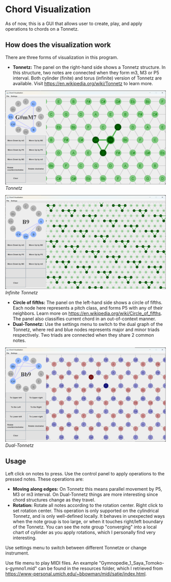 # Chord Visualization

As of now, this is a GUI that allows user to create, play, and apply operations to chords on a Tonnetz. 



## How does the visualization work

There are three forms of visualization in this program.

- **Tonnetz:** The panel on the right-hand side shows a Tonnetz structure. In this structure, two notes are connected when they form m3, M3 or P5 interval. Both cylinder (finite) and torus (infinite) version of Tonnetz are available. Visit https://en.wikipedia.org/wiki/Tonnetz to learn more.

![App](examples/App.png)*Tonnetz*

![InfiNet](examples/InfiNet.png)*Infinite Tonnetz*

- **Circle of fifths:** The panel on the left-hand side shows a circle of fifths. Each node here represents a pitch class, and forms P5 with any of their neighbors. Learn more on https://en.wikipedia.org/wiki/Circle_of_fifths. The panel also classifies current chord in an out-of-context manner.
- **Dual-Tonnetz:** Use the settings menu to switch to the dual graph of the Tonnetz, where red and blue nodes represents major and minor triads respectively. Two triads are connected when they share 2 common notes.

![DualNet](examples/DualNet.png)*Dual-Tonnetz*



## Usage

Left click on notes to press. Use the control panel to apply operations to the pressed notes. These operations are:

- **Moving along edges:** On Tonnetz this means parallel movement by P5, M3 or m3 interval. On Dual-Tonnetz things are more interesting since chord structures change as they travel. 
- **Rotation:** Rotate all notes according to the rotation center. Right click to set rotation center. This operation is only supported on the cylindrical Tonnetz, and is only well-defined locally. It behaves in unexpected ways when the note group is too large, or when it touches right/left boundary of the Tonnetz. You can see the note group "converging" into a local chart of cylinder as you apply rotations, which I personally find very interesting.

Use settings menu to switch between different Tonnetze or change instrument.

Use file menu to play MIDI files. An example "Gymnopedie_1_Saya_Tomoko-s-gymno1.mid" can be found in the resources folder, which I retrieved from https://www-personal.umich.edu/~bbowman/midi/satie/index.html.